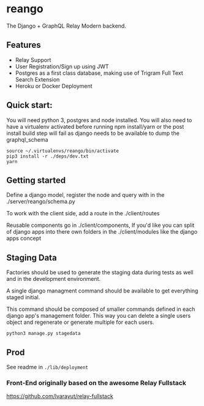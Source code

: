 # reango
The Django + GraphQL Relay Modern backend.


## Features

* Relay Support
* User Registration/Sign up using JWT
* Postgres as a first class database, making use of Trigram Full Text Search Extension
* Heroku or Docker Deployment

## Quick start:
You will need python 3, postgres and node installed.
You will also need to have a virtualenv activated before running npm install/yarn or the post install build step will fail as django needs to be available to dump the graphql_schema
```
source ~/.virtualenvs/reango/bin/activate
pip3 install -r ./deps/dev.txt
yarn
```

## Getting started
Define a django model, register the node and query with in the ./server/reango/schema.py

To work with the client side, add a route in the ./client/routes

Reusable components go in ./client/components, 
If you'd like you can split of django apps into there own folders in the 
./client/modules like the django apps concept

## Staging Data
Factories should be used to generate the staging data during tests as well and in the development environment.

A single django managment command should be available to get everything staged initial.

This command should be composed of smaller commands defined in each django app's management folder. This way you can delete a single users object and regenerate or generate multiple for each users.

`python3 manage.py stagedata`

## Prod

See readme in `./lib/deployment`

### Front-End originally based on the awesome Relay Fullstack
https://github.com/lvarayut/relay-fullstack
